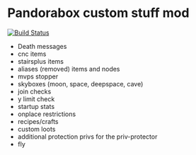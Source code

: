 
# Pandorabox custom stuff mod

[![Build Status](https://travis-ci.com/pandorabox-io/pandorabox_custom.svg?branch=master)](https://travis-ci.com/pandorabox-io/pandorabox_custom)

* Death messages
* cnc items
* stairsplus items
* aliases (removed) items and nodes
* mvps stopper
* skyboxes (moon, space, deepspace, cave)
* join checks
* y limit check
* startup stats
* onplace restrictions
* recipes/crafts
* custom loots
* additional protection privs for the priv-protector
* fly
